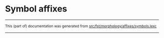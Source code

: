 
# Symbol affixes

* * *

<small>This (part of) documentation was generated from [src/fst/morphology/affixes/symbols.lexc](https://github.com/giellalt/lang-tlh/blob/main/src/fst/morphology/affixes/symbols.lexc)</small>

---


